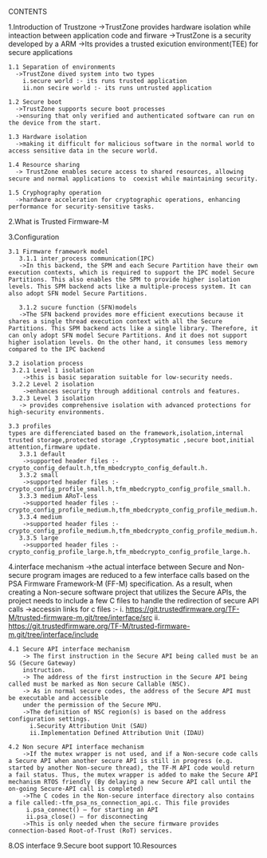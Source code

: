 CONTENTS 


   1.Introduction of Trustzone
      ->TrustZone provides hardware isolation while inteaction between application code and firware 
      ->TrustZone is a security developed by a ARM
	  ->Its provides a trusted exicution environment(TEE) for secure applications

    1.1 Separation of environments 
      ->TrustZone dived system into two types 
        i.secure world :- its runs trusted application
        ii.non secire world :- its runs untrusted application

    1.2 Secure boot 
      ->TrustZone supports secure boot processes 
      ->ensuring that only verified and authenticated software can run on the device from the start.

    1.3 Hardware isolation
      ->making it difficult for malicious software in the normal world to access sensitive data in the secure world.

    1.4 Resource sharing 
      -> TrustZone enables secure access to shared resources, allowing secure and normal applications to  coexist while maintaining security.

    1.5 Cryphography operation 
      ->hardware acceleration for cryptographic operations, enhancing performance for security-sensitive tasks.


   2.What is Trusted Firmware-M

   3.Configuration

    3.1 Firmware framework model
       3.1.1 inter_process communication(IPC)
       ->In this backend, the SPM and each Secure Partition have their own execution contexts, which is required to support the IPC model Secure Partitions. This also enables the SPM to provide higher isolation levels. This SPM backend acts like a multiple-process system. It can also adopt SFN model Secure Partitions.

       3.1.2 sucure function (SFN)models
       ->The SFN backend provides more efficient executions because it shares a single thread execution context with all the Secure Partitions. This SPM backend acts like a single library. Therefore, it can only adopt SFN model Secure Partitions. And it does not support higher isolation levels. On the other hand, it consumes less memory compared to the IPC backend

    3.2 isolation process
     3.2.1 Level 1 isolation
        ->this is basic separation suitable for low-security needs. 
     3.2.2 Level 2 isolation
        ->enhances security through additional controls and features.
     3.2.3 Level 3 isolation
       -> provides comprehensive isolation with advanced protections for high-security environments.

    3.3 profiles
    types are differenciated based on the framework,isolation,internal trusted storage,protected storage ,Cryptosymatic ,secure boot,initial attention,firmware update.
       3.3.1 default
        ->supported header files :-crypto_config_default.h,tfm_mbedcrypto_config_default.h.
       3.3.2 small
        ->supported header files :- crypto_config_profile_small.h,tfm_mbedcrypto_config_profile_small.h.
       3.3.3 medium ARoT-less
        ->supported header files :-crypto_config_profile_medium.h,tfm_mbedcrypto_config_profile_medium.h.
       3.3.4 medium
        ->supported header files :-crypto_config_profile_medium.h,tfm_mbedcrypto_config_profile_medium.h.
       3.3.5 large
        ->supported header files :-crypto_config_profile_large.h,tfm_mbedcrypto_config_profile_large.h.
  
   4.interface mechanism
        ->the actual interface between Secure and Non-secure program images are reduced to a few   interface calls based on the PSA Firmware Framework-M (FF-M) specification. As a result, when creating a Non-secure software project that utilizes the Secure APIs, the project needs to include a few C files to handle the redirection of secure API calls
       ->accessin links for c files  :- 
        i. https://git.trustedfirmware.org/TF-M/trusted-firmware-m.git/tree/interface/src
        ii. https://git.trustedfirmware.org/TF-M/trusted-firmware-m.git/tree/interface/include  

    4.1 Secure API interface mechanism
        -> The first instruction in the Secure API being called must be an SG (Secure Gateway) 
        instruction.
        -> The address of the first instruction in the Secure API being called must be marked as Non secure Callable (NSC).
        -> As in normal secure codes, the address of the Secure API must be executable and accessible 
        under the permission of the Secure MPU.
        ->The definition of NSC region(s) is based on the address configuration settings.
          i.Security Attribution Unit (SAU)
          ii.Implementation Defined Attribution Unit (IDAU) 

    4.2 Non secure API interface mechanism
        ->If the mutex wrapper is not used, and if a Non-secure code calls a Secure API when another secure API is still in progress (e.g. started by another Non-secure thread), the TF-M API code would return a fail status. Thus, the mutex wrapper is added to make the Secure API mechanism RTOS friendly (By delaying a new Secure API call until the on-going Secure-API call is completed)
        ->The C codes in the Non-secure interface directory also contains a file called:-tfm_psa_ns_connection_api.c. This file provides
         i.psa_connect() – for starting an API 
         ii.psa_close() – for disconnecting
        ->This is only needed when the secure firmware provides connection-based Root-of-Trust (RoT) services. 
   8.OS interface
   9.Secure boot support
   10.Resources